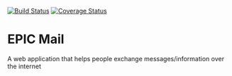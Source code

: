 [![Build Status](https://travis-ci.com/lumie31/EPIC-Mail.svg?branch=develop)](https://travis-ci.com/lumie31/EPIC-Mail)
[![Coverage Status](https://coveralls.io/repos/github/lumie31/EPIC-Mail/badge.svg?branch=develop)](https://coveralls.io/github/lumie31/EPIC-Mail?branch=develop)

# EPIC Mail
A web application that helps people exchange messages/information over the internet
